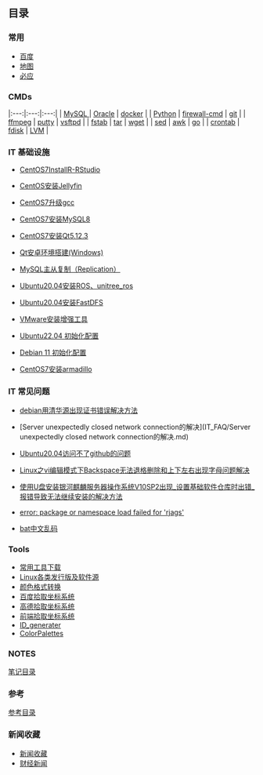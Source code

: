 ## 目录
### 常用
* [百度](https://www.baidu.com/)
* [地图](http://www.gditu.net/)
* [必应](https://cn.bing.com/)

### CMDs 


|:---:|:---:|:---:|
| [MySQL ](itnotes/MySQL.md) | [Oracle](itnotes/Oracle.md) | [docker](itnotes/docker.md) |
| [Python](itnotes/Python.md) | [firewall-cmd](itnotes/FirewallCmd.md) | [git](itnotes/GitCmds.md) |
| [ffmpeg](itnotes/ffmpeg.md) | [putty](itnotes/putty.md) | [vsftpd](itnotes/vsftpd.md) |
| [fstab](itnotes/fstab.md) |  [tar](itnotes/tarCMDs.md) | [wget](itnotes/wget.md) |
| [sed](itnotes/sed.md) |  [awk](itnotes/awk.md) | [go](itnotes/go.md) |
| [crontab](https://tool.lu/crontab/) |  [fdisk](https://www.cnblogs.com/ray-bk/p/10768820.html) | [LVM](itnotes/lvm.md) |



### IT 基础设施


* [CentOS7InstallR-RStudio](IT_infrastructure/CentOS7InstallR-RStudio.md)

* [CentOS安装Jellyfin](IT_infrastructure/CentOSInstallJellyfin.md)

* [CentOS7升级gcc](IT_infrastructure/CentOS7升级gcc.md)

* [CentOS7安装MySQL8](IT_infrastructure/CentOS7InstallMySQL8.md)

* [CentOS7安装Qt5.12.3](IT_infrastructure/CentOS7安装Qt5.12.3.md)

* [Qt安卓环境搭建(Windows)](IT_infrastructure/Qt安卓环境搭建.md)

* [MySQL主从复制（Replication）](IT_infrastructure/MySQLReplication.md)

* [Ubuntu20.04安装ROS、unitree_ros](IT_infrastructure/Ubuntu20.04Install_unitree_ros.md)

* [Ubuntu20.04安装FastDFS](IT_infrastructure/Ubuntu20.04InstallFastDFS.md)

* [VMware安装增强工具](IT_infrastructure/VMware安装增强工具.md)

* [Ubuntu22.04 初始化配置](itnotes/ubuntu2204init.md)

* [Debian 11 初始化配置](itnotes/debian11init.md)

* [CentOS7安装armadillo](IT_infrastructure/CentOS7安装armadillo.md)


### IT 常见问题
* [debian用清华源出现证书错误解决方法](IT_FAQ/debian用清华源出现证书错误解决方法.md)

* [Server unexpectedly closed network connection的解决](IT_FAQ/Server unexpectedly closed network connection的解决.md)

* [Ubuntu20.04访问不了github的问题](IT_FAQ/Ubuntu20.04访问不了github的问题.md)

* [Linux之vi编辑模式下Backspace无法退格删除和上下左右出现字母问题解决](IT_FAQ/Linux之vi编辑模式下Backspace无法退格删除和上下左右出现字母问题解决.md)

* [使用U盘安装银河麒麟服务器操作系统V10SP2出现_设置基础软件仓库时出错_报错导致无法继续安装的解决方法](IT_FAQ/使用U盘安装银河麒麟服务器操作系统V10SP2出现_设置基础软件仓库时出错_报错导致无法继续安装的解决方法.md)

* [error: package or namespace load failed for 'rjags'](IT_FAQ/rjags.md)

* [bat中文乱码](IT_FAQ/bat中文乱码.md)




### Tools

* [常用工具下载](itnotes/devtools.md)
* [Linux各类发行版及软件源](itnotes/LinuxIsos.md)
* [颜色格式转换](https://tools.fun/color.html)
* [百度拾取坐标系统](https://api.map.baidu.com/lbsapi/getpoint/index.html)
* [高德拾取坐标系统](https://lbs.amap.com/console/show/picker)
* [前端拾取坐标系统](http://geojson.io/#map=16/30.8154/120.4920)
* [ID_generater](http://sfz.uzuzuz.com/?region=320506&birthday=19860511&sex=2&num=5&r=39)
* [ColorPalettes](static/ColorPalettes.html)

### NOTES
[笔记目录](notes/notes_index.md)

### 参考
[参考目录](referrence/referrence_index.md)

### 新闻收藏
* [新闻收藏](news/news_index.md)
* [财经新闻](news/news_finance.md)

